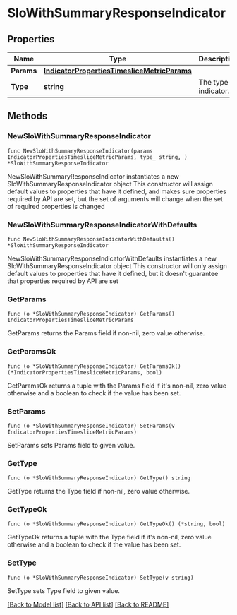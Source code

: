 # SloWithSummaryResponseIndicator

## Properties

Name | Type | Description | Notes
------------ | ------------- | ------------- | -------------
**Params** | [**IndicatorPropertiesTimesliceMetricParams**](IndicatorPropertiesTimesliceMetricParams.md) |  | 
**Type** | **string** | The type of indicator. | 

## Methods

### NewSloWithSummaryResponseIndicator

`func NewSloWithSummaryResponseIndicator(params IndicatorPropertiesTimesliceMetricParams, type_ string, ) *SloWithSummaryResponseIndicator`

NewSloWithSummaryResponseIndicator instantiates a new SloWithSummaryResponseIndicator object
This constructor will assign default values to properties that have it defined,
and makes sure properties required by API are set, but the set of arguments
will change when the set of required properties is changed

### NewSloWithSummaryResponseIndicatorWithDefaults

`func NewSloWithSummaryResponseIndicatorWithDefaults() *SloWithSummaryResponseIndicator`

NewSloWithSummaryResponseIndicatorWithDefaults instantiates a new SloWithSummaryResponseIndicator object
This constructor will only assign default values to properties that have it defined,
but it doesn't guarantee that properties required by API are set

### GetParams

`func (o *SloWithSummaryResponseIndicator) GetParams() IndicatorPropertiesTimesliceMetricParams`

GetParams returns the Params field if non-nil, zero value otherwise.

### GetParamsOk

`func (o *SloWithSummaryResponseIndicator) GetParamsOk() (*IndicatorPropertiesTimesliceMetricParams, bool)`

GetParamsOk returns a tuple with the Params field if it's non-nil, zero value otherwise
and a boolean to check if the value has been set.

### SetParams

`func (o *SloWithSummaryResponseIndicator) SetParams(v IndicatorPropertiesTimesliceMetricParams)`

SetParams sets Params field to given value.


### GetType

`func (o *SloWithSummaryResponseIndicator) GetType() string`

GetType returns the Type field if non-nil, zero value otherwise.

### GetTypeOk

`func (o *SloWithSummaryResponseIndicator) GetTypeOk() (*string, bool)`

GetTypeOk returns a tuple with the Type field if it's non-nil, zero value otherwise
and a boolean to check if the value has been set.

### SetType

`func (o *SloWithSummaryResponseIndicator) SetType(v string)`

SetType sets Type field to given value.



[[Back to Model list]](../README.md#documentation-for-models) [[Back to API list]](../README.md#documentation-for-api-endpoints) [[Back to README]](../README.md)


